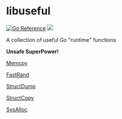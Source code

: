 # libuseful
[![Go Reference](https://pkg.go.dev/badge/github.com/lemon-mint/libuseful.svg)](https://pkg.go.dev/github.com/lemon-mint/libuseful)
[![](https://goreportcard.com/badge/github.com/lemon-mint/libuseful)](https://goreportcard.com/report/github.com/lemon-mint/libuseful)

A collection of useful Go "runtime" functions

__Unsafe SuperPower!__

[Memcpy](https://play.golang.org/p/oq3IMYd0f1e)

[FastRand](https://play.golang.org/p/aZUpOlv2Byp)

[StructDump](https://play.golang.org/p/KM3VL_Kawvx)

[StructCopy](https://play.golang.org/p/heqF-6ly1KS)

[SysAlloc](https://play.golang.org/p/KS13NX3d9VB)
